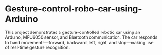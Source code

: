 # Gesture-control-robo-car-using-Arduino
This project demonstrates a gesture-controlled robotic car using an Arduino, MPU6050 sensor, and Bluetooth communication. The car responds to hand movements—forward, backward, left, right, and stop—making use of real-time gesture recognition.
